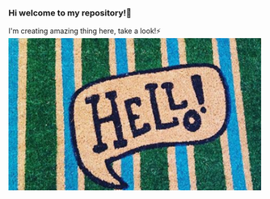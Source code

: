 ### Hi welcome to my repository!👋
I'm creating amazing thing here, take a look!⚡
<img src="https://github.com/damiancipolat/damiancipolat/blob/master/logo.png?raw=true" width="500px" align="center"/>
